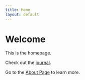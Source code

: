 ```yaml
---
title: Home
layout: default
---
```


# Welcome

This is the homepage.

Check out the [journal](/journal/).

Go to the [About Page](/about/) to learn more.
